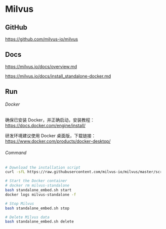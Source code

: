 # Milvus

## GitHub

https://github.com/milvus-io/milvus

## Docs

https://milvus.io/docs/overview.md

https://milvus.io/docs/install_standalone-docker.md

## Run

###### Docker

确保已安装 Docker，并正确启动，安装教程：https://docs.docker.com/engine/install/

研发环境建议使用 Docker 桌面版，下载链接： https://www.docker.com/products/docker-desktop/

###### Command

```bash
# Download the installation script
curl -sfL https://raw.githubusercontent.com/milvus-io/milvus/master/scripts/standalone_embed.sh -o standalone_embed.sh

# Start the Docker container
# docker rm milvus-standalone
bash standalone_embed.sh start
docker logs milvus-standalone -f

# Stop Milvus
bash standalone_embed.sh stop

# Delete Milvus data
bash standalone_embed.sh delete
```
